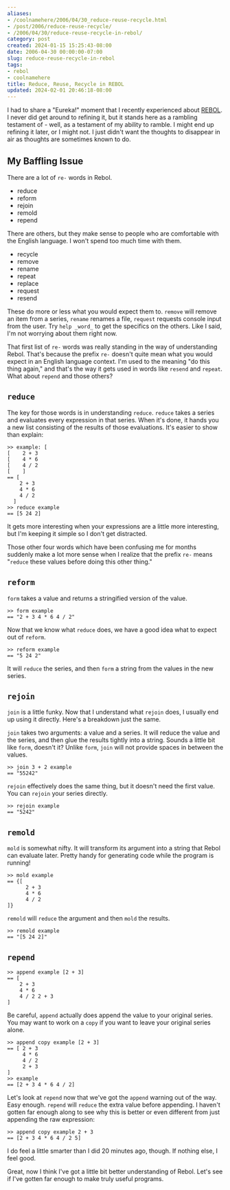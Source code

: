 ```yaml
---
aliases:
- /coolnamehere/2006/04/30_reduce-reuse-recycle.html
- /post/2006/reduce-reuse-recycle/
- /2006/04/30/reduce-reuse-recycle-in-rebol/
category: post
created: 2024-01-15 15:25:43-08:00
date: 2006-04-30 00:00:00-07:00
slug: reduce-reuse-recycle-in-rebol
tags:
- rebol
- coolnamehere
title: Reduce, Reuse, Recycle in REBOL
updated: 2024-02-01 20:46:18-08:00
---
```


I had to share a "Eureka!" moment that I recently experienced about [REBOL](../../../card/REBOL.md). I  never did get around to refining it, but it stands here as a rambling  testament of - well, as a testament of my ability to ramble.  I might end up refining it later, or I might not. I just didn't want the thoughts to disappear in air as thoughts are sometimes known to do.

<!--more-->

## My Baffling Issue

There are a lot of `re-` words in Rebol.

* reduce
* reform
* rejoin
* remold
* repend

There are others, but they make sense to people who are comfortable with the English language. I won't spend too much time with them.

* recycle
* remove
* rename
* repeat
* replace
* request
* resend

These do more or less what you would expect them to. `remove` will remove an item from a series, `rename` renames a file, `request` requests console input from the user. Try `help _word_` to get the specifics on the others. Like I said, I'm not worrying about them right now.

That first list of `re-` words was really standing in the way of understanding Rebol. That's because the prefix `re-` doesn't quite mean what you would expect in an English language context. I'm used to the meaning "do this thing again," and that's the way it gets used in words like `resend` and `repeat`. What about `repend` and those others?

## `reduce`

The key for those words is in understanding `reduce`. `reduce` takes a series and evaluates every expression in that series. When it's done, it hands you a new list consisting of the results of those evaluations. It's easier to show than explain:

````
>> example: [
[    2 + 3
[    4 * 6
[    4 / 2
[    ]
== [
    2 + 3
    4 * 6
    4 / 2
  ]
>> reduce example
== [5 24 2]
````

It gets more interesting when your expressions are a little more interesting, but I'm keeping it simple so I don't get distracted.

Those other four words which have been confusing me for months suddenly make a lot more sense when I realize that the prefix `re-` means "`reduce` these values before doing this other thing."

## `reform`

`form` takes a value and returns a stringified version of the value.

````
>> form example
== "2 + 3 4 * 6 4 / 2"
````

Now that we know what `reduce` does, we have a good idea what to expect out of `reform`.

````
>> reform example
== "5 24 2"
````

It will `reduce` the series, and then `form` a string from the values in the 
new series.

## `rejoin`

`join` is a little funky. Now that I understand what `rejoin` does, I usually end up using it directly. Here's a breakdown just the same.

`join` takes two arguments: a value and a series. It will reduce the value and the series, and then glue the results tightly into a string. Sounds a little bit like `form`, doesn't it? Unlike `form`, `join` will not provide spaces in between the values.

````
>> join 3 + 2 example
== "55242"
````

`rejoin` effectively does the same thing, but it doesn't need the first value. You can `rejoin` your series directly.

````
>> rejoin example
== "5242"
````

## `remold`

`mold` is somewhat nifty. It will transform its argument into a string that Rebol can evaluate later. Pretty handy for generating code while the program is running!

````
>> mold example
== {[
      2 + 3
      4 * 6
      4 / 2
]}
````

`remold` will `reduce` the argument and then `mold` the results.

````
>> remold example
== "[5 24 2]"
````

## `repend`

````
>> append example [2 + 3]
== [
    2 + 3
    4 * 6
    4 / 2 2 + 3
]
````

Be careful, `append` actually does append the value to your original series. You may want to work on a `copy` if you want to leave your original series alone.

````
>> append copy example [2 + 3]
== [ 2 + 3 
     4 * 6 
     4 / 2 
     2 + 3
]
>> example
== [2 + 3 4 * 6 4 / 2]
````

Let's look at `repend` now that we've got the `append` warning out of the way. Easy enough. `repend` will `reduce` the extra value before appending. I haven't gotten far enough along to see why this is better or even different from just appending the raw expression:

````
>> append copy example 2 + 3
== [2 + 3 4 * 6 4 / 2 5]
````

I do feel a little smarter than I did 20 minutes ago, though. If nothing else, I feel good.

Great, now I think I've got a little bit better understanding of Rebol. Let's see if I've gotten far enough to make truly useful programs.